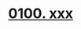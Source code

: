 # [0100. xxx](https://github.com/Tdahuyou/chrome/tree/main/0100.%20xxx)

<!-- region:toc -->

<!-- endregion:toc -->


